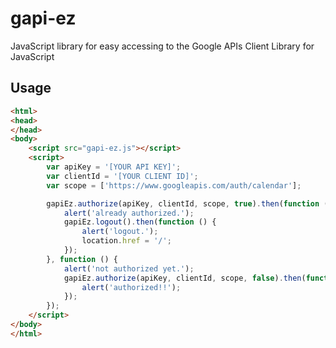 gapi-ez
=======

JavaScript library for easy accessing to the Google APIs Client Library for JavaScript

Usage
-----

```HTML
<html>
<head>
</head>
<body>
    <script src="gapi-ez.js"></script>
    <script>
        var apiKey = '[YOUR API KEY]';
        var clientId = '[YOUR CLIENT ID]';
        var scope = ['https://www.googleapis.com/auth/calendar'];

        gapiEz.authorize(apiKey, clientId, scope, true).then(function () {
            alert('already authorized.');
            gapiEz.logout().then(function () {
                alert('logout.');
                location.href = '/';
            });
        }, function () {
            alert('not authorized yet.');
            gapiEz.authorize(apiKey, clientId, scope, false).then(function () {
                alert('authorized!!');
            });
        });
    </script>
</body>
</html>
```
